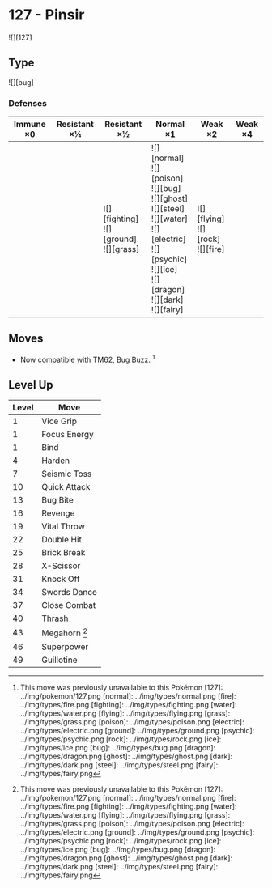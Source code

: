 # 127 - Pinsir
![][127]

## Type

![][bug]

### Defenses

Immune ×0 | Resistant ×¼ | Resistant ×½                                     | Normal ×1                                                                                                                                                                              | Weak ×2                                     | Weak ×4 | 
---       | ---          | ---                                              | ---                                                                                                                                                                                    | ---                                         | ---     | 
          |              | ![][fighting]<br> ![][ground]<br> ![][grass]<br> | ![][normal]<br> ![][poison]<br> ![][bug]<br> ![][ghost]<br> ![][steel]<br> ![][water]<br> ![][electric]<br> ![][psychic]<br> ![][ice]<br> ![][dragon]<br> ![][dark]<br> ![][fairy]<br> | ![][flying]<br> ![][rock]<br> ![][fire]<br> |         | 

## Moves

 - Now compatible with TM62, Bug Buzz. [^1]

## Level Up

Level | Move          | 
---   | ---           | 
1     | Vice Grip     | 
1     | Focus Energy  | 
1     | Bind          | 
4     | Harden        | 
7     | Seismic Toss  | 
10    | Quick Attack  | 
13    | Bug Bite      | 
16    | Revenge       | 
19    | Vital Throw   | 
22    | Double Hit    | 
25    | Brick Break   | 
28    | X-Scissor     | 
31    | Knock Off     | 
34    | Swords Dance  | 
37    | Close Combat  | 
40    | Thrash        | 
43    | Megahorn [^1] | 
46    | Superpower    | 
49    | Guillotine    | 

[^1]: This move was previously unavailable to this Pokémon
[127]: ../img/pokemon/127.png
[normal]: ../img/types/normal.png
[fire]: ../img/types/fire.png
[fighting]: ../img/types/fighting.png
[water]: ../img/types/water.png
[flying]: ../img/types/flying.png
[grass]: ../img/types/grass.png
[poison]: ../img/types/poison.png
[electric]: ../img/types/electric.png
[ground]: ../img/types/ground.png
[psychic]: ../img/types/psychic.png
[rock]: ../img/types/rock.png
[ice]: ../img/types/ice.png
[bug]: ../img/types/bug.png
[dragon]: ../img/types/dragon.png
[ghost]: ../img/types/ghost.png
[dark]: ../img/types/dark.png
[steel]: ../img/types/steel.png
[fairy]: ../img/types/fairy.png
